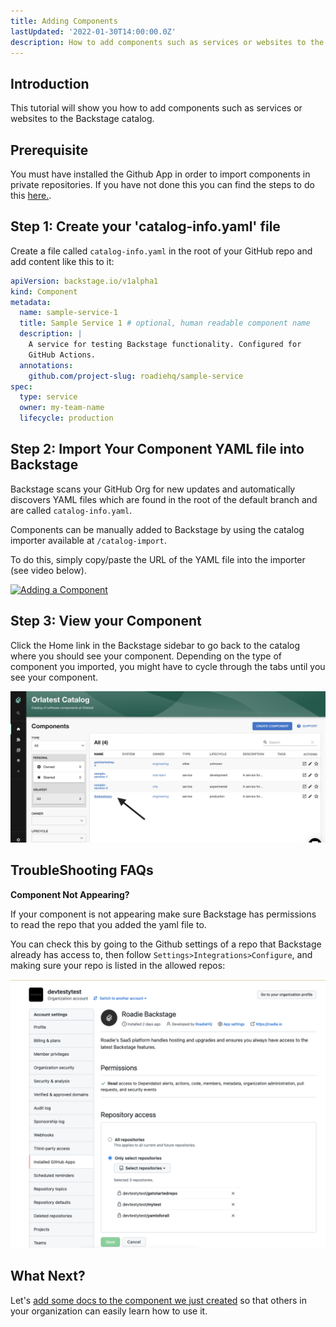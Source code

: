 ```yaml
---
title: Adding Components
lastUpdated: '2022-01-30T14:00:00.0Z'
description: How to add components such as services or websites to the Backstage catalog.
---
```


## Introduction

This tutorial will show you how to add components such as services or websites to the Backstage catalog.

## Prerequisite 
You must have installed the Github App in order to import components in private repositories. If you have not done this you can find the steps to do this [here.](/docs/getting-started/getting-started-for-admins/#install-the-roadie-github-app).

## Step 1: Create your 'catalog-info.yaml' file

Create a file called `catalog-info.yaml` in the root of your GitHub repo and add content like this to it:

```yaml
apiVersion: backstage.io/v1alpha1
kind: Component
metadata:
  name: sample-service-1
  title: Sample Service 1 # optional, human readable component name
  description: |
    A service for testing Backstage functionality. Configured for
    GitHub Actions.
  annotations:
    github.com/project-slug: roadiehq/sample-service
spec:
  type: service
  owner: my-team-name
  lifecycle: production
```

## Step 2: Import Your Component YAML file into Backstage

Backstage scans your GitHub Org for new updates and automatically discovers YAML files which are found in the root of the default branch and are called `catalog-info.yaml`.

Components can be manually added to Backstage by using the catalog importer available at `/catalog-import`. 

To do this, simply copy/paste the URL of the YAML file into the importer (see video below).

[![Adding a Component](https://cdn.loom.com/sessions/thumbnails/b96f07f0579a423f8cb762e8c1b7f3fe-with-play.gif)](https://www.loom.com/share/b96f07f0579a423f8cb762e8c1b7f3fe "Adding a Component")

## Step 3: View your Component

Click the Home link in the Backstage sidebar to go back to the catalog where you should see your component. Depending on the type of component you imported, you might have to cycle through the tabs until you see your component.

![See your new component](./viewcomponent.jpg)

## TroubleShooting FAQs

**Component Not Appearing?**

If your component is not appearing make sure Backstage has permissions to read the repo that you added the yaml file to.

You can check this by going to the Github settings of a repo that Backstage already has access to, then follow `Settings>Integrations>Configure`, and making sure your repo is listed in the allowed repos:

![repo permissions](./repopermissions.png)

## What Next? 

Let's [add some docs to the component we just created](/docs/getting-started/technical-documentation/) so that others in your organization can easily learn how to use it.
